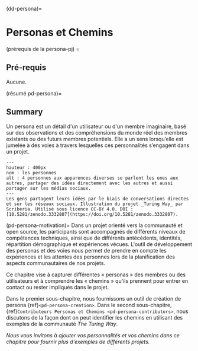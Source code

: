 (dd-persona)=
# Personas et Chemins

(prérequis de la persona-pj) =
## Pré-requis
Aucune.

(résumé pd-persona)=
## Summary
Un persona est un détail d'un utilisateur ou d'un membre imaginaire, basé sur des observations et des compréhensions du monde réel des membres existants ou des futurs membres potentiels. Elle a un sens lorsqu’elle est jumelée à des voies à travers lesquelles ces personnalités s’engagent dans un projet.

```{figure} ../figures/personas.png
---
hauteur : 400px
nom : les personnes
alt : 4 personnes aux apparences diverses se parlent les unes aux autres, partager des idées directement avec les autres et aussi partager sur les médias sociaux.
---
Les gens partagent leurs idées par le biais de conversations directes et sur les réseaux sociaux. Illustration du projet _Turing Way_ par Scriberia. Utilisé sous licence CC-BY 4.0. DOI : [10.5281/zenodo.3332807](https://doi.org/10.5281/zenodo.3332807).
```


(pd-persona-motivation)= Dans un projet orienté vers la communauté et open source, les participants sont accompagnés de différents niveaux de compétences techniques, ainsi que de différents antécédents, identités, répartition démographique et expériences vécues. L'outil de développement des personas et des voies nous permet de prendre en compte les expériences et les attentes des personnes lors de la planification des aspects communautaires de nos projets.

Ce chapitre vise à capturer différentes « personas » des membres ou des utilisateurs et à comprendre les « chemins » qu'ils prennent pour entrer en contact ou rester impliqués dans le projet.

Dans le premier sous-chapitre, nous fournissons un outil de création de persona {ref}`<pd-persona-creation>`. Dans le second sous-chapitre, {ref}`Contributeurs Personas et Chemins <pd-persona-contributors>`, nous discutons de la façon dont on peut identifier les chemins en utilisant des exemples de la communauté _The Turing Way_.

*Nous vous invitons à ajouter vos personnalités et vos chemins dans ce chapitre pour fournir plus d'exemples de différents projets.*


